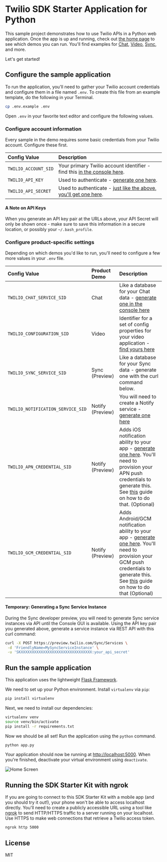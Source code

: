 # Twilio SDK Starter Application for Python

This sample project demonstrates how to use Twilio APIs in a Python web 
application. Once the app is up and running, check out [the home page](http://localhost:5000)
to see which demos you can run. You'll find examples for [Chat](https://www.twilio.com/chat), 
[Video](https://www.twilio.com/video), [Sync](https://www.twilio.com/sync), and more.

Let's get started!

## Configure the sample application

To run the application, you'll need to gather your Twilio account credentials and configure them
in a file named `.env`. To create this file from an example template, do the following in your
Terminal.

```bash
cp .env.example .env
```

Open `.env` in your favorite text editor and configure the following values.

### Configure account information

Every sample in the demo requires some basic credentials from your Twilio account. Configure these first.

| Config Value  | Description |
| :-------------  |:------------- |
`TWILIO_ACCOUNT_SID` | Your primary Twilio account identifier - find this [in the console here](https://www.twilio.com/console).
`TWILIO_API_KEY` | Used to authenticate - [generate one here](https://www.twilio.com/console/video/dev-tools/api-keys).
`TWILIO_API_SECRET` | Used to authenticate - [just like the above, you'll get one here](https://www.twilio.com/console/video/dev-tools/api-keys).

#### A Note on API Keys

When you generate an API key pair at the URLs above, your API Secret will only be shown once - 
make sure to save this information in a secure location, or possibly your `~/.bash_profile`.

### Configure product-specific settings

Depending on which demos you'd like to run, you'll need to configure a few more values in your 
`.env` file.

| Config Value  | Product Demo | Description |
| :-------------  |:------------- |:------------- |
`TWILIO_CHAT_SERVICE_SID` | Chat | Like a database for your Chat data - [generate one in the console here](https://www.twilio.com/console/chat/services)
`TWILIO_CONFIGURATION_SID` | Video | Identifier for a set of config properties for your video application - [find yours here](https://www.twilio.com/console/video/profiles)
`TWILIO_SYNC_SERVICE_SID` | Sync (Preview) | Like a database for your Sync data - generate one with the curl command below.
`TWILIO_NOTIFICATION_SERVICE_SID` | Notify (Preview) | You will need to create a Notify service - [generate one here](https://www.twilio.com/console/notify/services)
`TWILIO_APN_CREDENTIAL_SID` | Notify (Preview) | Adds iOS notification ability to your app - [generate one here](https://www.twilio.com/console/notify/credentials). You'll need to provision your APN push credentials to generate this. See [this](https://www.twilio.com/docs/api/ip-messaging/guides/push-notifications-ios) guide on how to do that. (Optional)
`TWILIO_GCM_CREDENTIAL_SID`  | Notify (Preview) |Adds Android/GCM notification ability to your app - [generate one here](https://www.twilio.com/console/notify/credentials). You'll need to provision your GCM push credentials to generate this. See [this](https://www.twilio.com/docs/api/ip-messaging/guides/push-notifications-android) guide on how to do that (Optional)

#### Temporary: Generating a Sync Service Instance

During the Sync developer preview, you will need to generate Sync service
instances via API until the Console GUI is available. Using the API key pair you
generated above, generate a service instance via REST API with this curl command:

```bash
curl -X POST https://preview.twilio.com/Sync/Services \
 -d 'FriendlyName=MySyncServiceInstance' \
 -u 'SKXXXXXXXXXXXXXXXXXXXXXXXXXXXXXXXX:your_api_secret'
```

## Run the sample application

This application uses the lightweight [Flask Framework](http://flask.pocoo.org/).  

We need to set up your Python environment. Install `virtualenv` via `pip`:

```bash
pip install virtualenv
```

Next, we need to install our dependencies:

```bash
virtualenv venv
source venv/bin/activate
pip install -r requirements.txt
```

Now we should be all set! Run the application using the `python` command.

```bash
python app.py
```

Your application should now be running at [http://localhost:5000](http://localhost:5000). When you're finished, deactivate your virtual environment using `deactivate`.

![Home Screen](https://cloud.githubusercontent.com/assets/809856/19532947/673cc7d6-9603-11e6-9a7c-13c0f9ab33b7.png)

## Running the SDK Starter Kit with ngrok

If you are going to connect to this SDK Starter Kit with a mobile app (and you should try it out!), your phone won't be able to access localhost directly. You'll need to create a publicly accessible URL using a tool like [ngrok](https://ngrok.com/) to send HTTP/HTTPS traffic to a server running on your localhost. Use HTTPS to make web connections that retrieve a Twilio access token.

```bash
ngrok http 5000
```

## License
MIT
